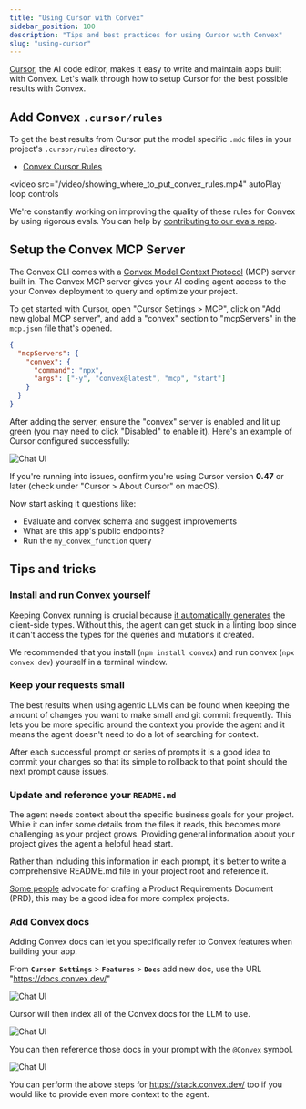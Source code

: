 ```yaml
---
title: "Using Cursor with Convex"
sidebar_position: 100
description: "Tips and best practices for using Cursor with Convex"
slug: "using-cursor"
---
```


[Cursor](https://cursor.com), the AI code editor, makes it easy to write and
maintain apps built with Convex. Let's walk through how to setup Cursor for the
best possible results with Convex.

## Add Convex `.cursor/rules`

To get the best results from Cursor put the model specific `.mdc` files in your
project's `.cursor/rules` directory.

- [Convex Cursor Rules](https://convex.link/convex_rules.mdc)

<video
  src="/video/showing_where_to_put_convex_rules.mp4"
  autoPlay
  loop
  controls
></video>

We're constantly working on improving the quality of these rules for Convex by
using rigorous evals. You can help by
[contributing to our evals repo](https://github.com/get-convex/convex-evals).

## Setup the Convex MCP Server

The Convex CLI comes with a
[Convex Model Context Protocol](/docs/ai/convex-mcp-server.mdx) (MCP) server
built in. The Convex MCP server gives your AI coding agent access to the your
Convex deployment to query and optimize your project.

To get started with Cursor, open "Cursor Settings > MCP", click on "Add new
global MCP server", and add a "convex" section to "mcpServers" in the `mcp.json`
file that's opened.

```json
{
  "mcpServers": {
    "convex": {
      "command": "npx",
      "args": ["-y", "convex@latest", "mcp", "start"]
    }
  }
}
```

After adding the server, ensure the "convex" server is enabled and lit up green
(you may need to click "Disabled" to enable it). Here's an example of Cursor
configured successfully:

![Chat UI](/img/cursor-with-convex/convex_mcp_setup.webp)

If you're running into issues, confirm you're using Cursor version **0.47** or
later (check under "Cursor > About Cursor" on macOS).

Now start asking it questions like:

- Evaluate and convex schema and suggest improvements
- What are this app's public endpoints?
- Run the `my_convex_function` query

## Tips and tricks

### Install and run Convex yourself

Keeping Convex running is crucial because
[it automatically generates](https://docs.convex.dev/cli#run-the-convex-dev-server)
the client-side types. Without this, the agent can get stuck in a linting loop
since it can't access the types for the queries and mutations it created.

We recommended that you install (`npm install convex`) and run convex
(`npx convex dev`) yourself in a terminal window.

### Keep your requests small

The best results when using agentic LLMs can be found when keeping the amount of
changes you want to make small and git commit frequently. This lets you be more
specific around the context you provide the agent and it means the agent doesn't
need to do a lot of searching for context.

After each successful prompt or series of prompts it is a good idea to commit
your changes so that its simple to rollback to that point should the next prompt
cause issues.

### Update and reference your `README.md`

The agent needs context about the specific business goals for your project.
While it can infer some details from the files it reads, this becomes more
challenging as your project grows. Providing general information about your
project gives the agent a helpful head start.

Rather than including this information in each prompt, it's better to write a
comprehensive README.md file in your project root and reference it.

[Some people](https://youtu.be/2PjmPU07KNs?t=145) advocate for crafting a
Product Requirements Document (PRD), this may be a good idea for more complex
projects.

### Add Convex docs

Adding Convex docs can let you specifically refer to Convex features when
building your app.

From **`Cursor Settings`** > **`Features`** > **`Docs`** add new doc, use the
URL "https://docs.convex.dev/"

![Chat UI](/img/cursor-with-convex/adding_convex_docs.webp)

Cursor will then index all of the Convex docs for the LLM to use.

![Chat UI](/img/cursor-with-convex/indexed_docs.webp)

You can then reference those docs in your prompt with the `@Convex` symbol.

![Chat UI](/img/cursor-with-convex/reference_convex_docs.webp)

<Admonition type="tip" title="Add more Convex knowledge">

You can perform the above steps for https://stack.convex.dev/ too if you would
like to provide even more context to the agent.

</Admonition>
